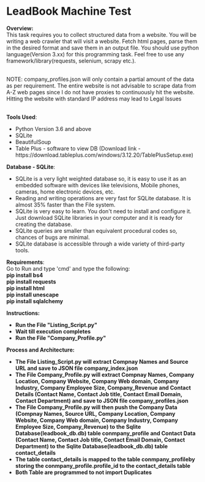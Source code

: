 # LeadBook Machine Test
<b>Overview:</b><br>
This task requires you to collect structured data from a website. You will be writing a web
crawler that will visit a website. Fetch html pages, parse them in the desired format and
save them in an output file.
You should use python language(Version 3.xx) for this programming task. Feel free to use
any framework/library(requests, selenium, scrapy etc.).

<br>NOTE: company_profiles.json will only contain a partial amount of the data as per requirement. The entire website is not advisable to scrape data from A-Z web pages since I do not have proxies to continuously hit the website. Hitting the website with standard IP address may lead to Legal Issues<br><br>

<b>Tools Used</b>:<br>
<ul>
  <li>Python Version 3.6 and above</li>
  <li>SQLite</li>
  <li>BeautifulSoup</li>
  <li>Table Plus - software to view DB (Download link - https://download.tableplus.com/windows/3.12.20/TablePlusSetup.exe)</li>  
</ul>

<b>Database - SQLite</b>:<br>
<ul>
  <li>SQLite is a very light weighted database so, it is easy to use it as an embedded software with devices like televisions, Mobile phones, cameras, home electronic devices, etc.</li>
  <li>Reading and writing operations are very fast for SQLite database. It is almost 35% faster than the File system.
</li>
  <li>SQLite is very easy to learn. You don't need to install and configure it. Just download SQLite libraries in your computer and it is ready for creating the database.
</li>
  <li>SQLite queries are smaller than equivalent procedural codes so, chances of bugs are minimal.
</li>  
  <li>SQLite database is accessible through a wide variety of third-party tools.
</li>

  
</ul>

<b>Requirements</b>:<br>
Go to Run and type 'cmd' and type the following:<br>
<b>
pip install bs4 <br>
pip install requests <br>
pip install html <br>
pip install unescape <br>
pip install sqlalchemy <b><br>
  
<b>Instructions:</b><br>
<ul>
  <li>Run the File "Listing_Script.py"</li>
  <li>Wait till execution completes</li>
  <li>Run the File "Company_Profile.py"</li>
</ul>

<b>Process and Architecture:</b><br>
<ul>
  <li>The File <b>Listing_Script.py</b> will extract Compnay Names and Source URL and save to JSON file <b>company_index.json</b></li>
  <li>The File <b>Company_Profile.py</b> will extract Compnay Names, Company Location, Company Website, Company Web domain, Company Industry, Company Employee Size, Company_Revenue and Contact Details (Contact Name, Contact Job title, Contact Email Domain, Contact Department) and save to JSON file <b>company_profiles.json</b></li>
  <li>The File <b>Company_Profile.py</b> will then push the Company Data (Compnay Names, Source URL, Company Location, Company Website, Company Web domain, Company Industry, Company Employee Size, Company_Revenue) to the Sqlite Database(<b>leadbook_db.db</b>) table <b>conmpany_profile</b> and Contact Data (Contact Name, Contact Job title, Contact Email Domain, Contact Department) to the Sqlite Database(<b>leadbook_db.db</b>) table <b>contact_details</b></li>
  <li>The table <b>contact_details</b> is mapped to the table <b>conmpany_profile</b>by storing the conmpany_profile.profile_id to the contact_details table</li>
  <li>Both Table are programmed to not import Duplicates</li>
</ul>
